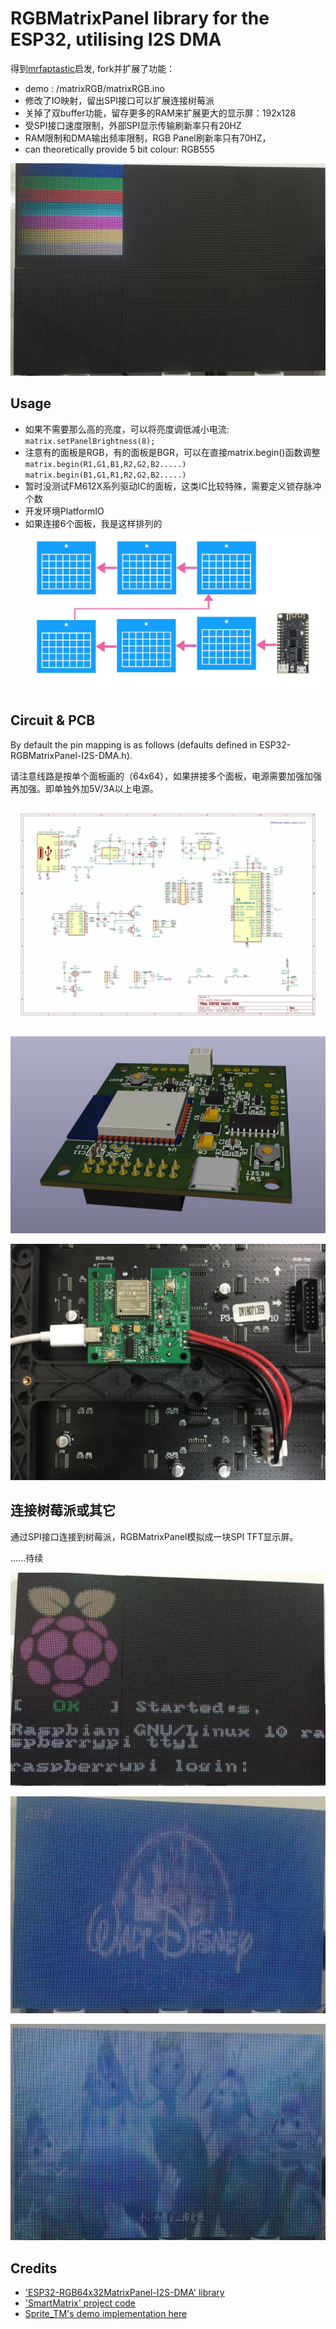 # RGBMatrixPanel library for the ESP32, utilising I2S DMA

得到[mrfaptastic](https://github.com/mrfaptastic/ESP32-RGB64x32MatrixPanel-I2S-DMA)启发, fork并扩展了功能：

* demo : /matrixRGB/matrixRGB.ino
* 修改了IO映射，留出SPI接口可以扩展连接树莓派
* 关掉了双buffer功能，留存更多的RAM来扩展更大的显示屏：192x128
* 受SPI接口速度限制，外部SPI显示传输刷新率只有20HZ
* RAM限制和DMA输出频率限制，RGB Panel刷新率只有70HZ，
* can theoretically provide 5 bit colour: RGB555

![test](doc/test.jpg)

## Usage

* 如果不需要那么高的亮度，可以将亮度调低减小电流:
`matrix.setPanelBrightness(8);`
* 注意有的面板是RGB，有的面板是BGR，可以在直接matrix.begin()函数调整
`matrix.begin(R1,G1,B1,R2,G2,B2.....)`
`matrix.begin(B1,G1,R1,R2,G2,B2.....)`
* 暂时没测试FM612X系列驱动IC的面板，这类IC比较特殊，需要定义锁存脉冲个数
* 开发环境PlatformIO
* 如果连接6个面板，我是这样排列的
![panel](doc/panel.png)
  
## Circuit & PCB

By default the pin mapping is as follows (defaults defined in ESP32-RGBMatrixPanel-I2S-DMA.h).

请注意线路是按单个面板画的（64x64），如果拼接多个面板，电源需要加强加强再加强。即单独外加5V/3A以上电源。

![Circuit](/doc/matrix_sch_v01.jpg)

![Pcb3D](/doc/pcb_v01_3d.jpg)

![Pcb3D](/doc/pcb_v01.jpg)

## 连接树莓派或其它

通过SPI接口连接到树莓派，RGBMatrixPanel模拟成一块SPI TFT显示屏。

......待续

![0](doc/pizero0.jpeg)

![1](doc/pizero1.jpeg)

![2](doc/pizero2.jpeg)

## Credits

* ['ESP32-RGB64x32MatrixPanel-I2S-DMA' library](https://github.com/mrfaptastic/ESP32-RGB64x32MatrixPanel-I2S-DMA)
* ['SmartMatrix' project code](https://github.com/pixelmatix/SmartMatrix/tree/teensylc)
* [Sprite_TM's demo implementation here](https://www.esp32.com/viewtopic.php?f=17&t=3188)
